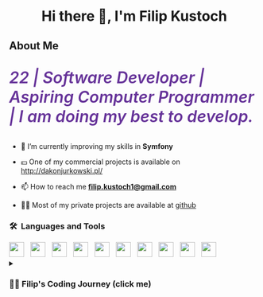 <h1 align="center">Hi there 👋, I'm Filip Kustoch</h1>

<h2>About Me</h2>

<p style="color: rebeccapurple; font-size: 2rem; font-style: italic; font-weight: 600;"> 22 | Software Developer | Aspiring Computer Programmer | I am doing my best to develop.</p>

- 🌱 I’m currently improving my skills in **Symfony**

- 💵 One of my commercial projects is available on http://dakonjurkowski.pl/

- 📫 How to reach me **filip.kustoch1@gmail.com**

- 👨‍💻 Most of my private projects are available at [github](https://github.com/filipkustoch?tab=repositories)


### 🛠 &nbsp;Languages and Tools


<img align="left" width="30px" style="padding-right:10px;" src="https://cdn.jsdelivr.net/gh/devicons/devicon/icons/drupal/drupal-original-wordmark.svg" />
<img align="left" width="30px" style="padding-right:10px;" src="https://cdn.jsdelivr.net/gh/devicons/devicon/icons/php/php-original.svg" />
<img align="left" width="30px" style="padding-right:10px;" src="https://cdn.jsdelivr.net/gh/devicons/devicon/icons/javascript/javascript-original.svg" />
<img align="left" width="30px" style="padding-right:10px;" src="https://cdn.jsdelivr.net/gh/devicons/devicon/icons/mysql/mysql-original-wordmark.svg" />
<img align="left" width="30px" style="padding-right:10px;" src="https://cdn.jsdelivr.net/gh/devicons/devicon/icons/html5/html5-original.svg" />
<img align="left" width="30px" style="padding-right:10px;" src="https://cdn.jsdelivr.net/gh/devicons/devicon/icons/css3/css3-original.svg" />
<img align="left" width="30px" style="padding-right:10px;" src="https://cdn.jsdelivr.net/gh/devicons/devicon/icons/git/git-original.svg" />
<img align="left" width="30px" style="padding-right:10px;" src="https://cdn.jsdelivr.net/gh/devicons/devicon/icons/wordpress/wordpress-plain.svg" />
<img align="left" width="30px" style="padding-right:10px;" src="https://cdn.jsdelivr.net/gh/devicons/devicon/icons/photoshop/photoshop-plain.svg" />
<img align="left" width="30px" style="padding-right:10px;" src="https://cdn.jsdelivr.net/gh/devicons/devicon/icons/bootstrap/bootstrap-original.svg" />



<br/>
<!-- 
### ⚙️ &nbsp;GitHub Analytics -->

<!-- <p align="center">
<a href="https://github.com/filipkustoch"> -->
<!-- <img height="180em" src="https://github-readme-stats-eight-theta.vercel.app/api?username=filipkustoch&show_icons=true&theme=algolia&include_all_commits=true&count_private=true"/> -->
<!-- <img height="180em" src="https://github-readme-stats-eight-theta.vercel.app/api/top-langs/?username=filipkustoch&layout=compact&langs_count=8&theme=algolia"/> -->
<!-- </a>
</p> -->
<br>
<details>
<summary><h3>👨‍💻 Filip's Coding Journey (click me)</h3></summary>
As I delved deeper into the world of coding, I quickly realized the endless possibilities it offers. My passion for learning and understanding the intricacies of programming grew stronger with each new concept I discovered. I devoted countless hours to teaching myself C++ development, but soon shifted my focus to mastering JavaScript and PHP.
<br><br>
With an unwavering determination, I secured a job as an e-commerce specialist a year before graduating from an IT technical school. However, my ultimate goal of becoming a software developer never waned. I spent every spare moment honing my skills and experimenting with new technologies, always pushing myself to be better.
<br><br>
Finally, the time has come for me to take the leap and pursue my true passion full-time. I resigned from my job as an e-commerce specialist and completely immersed myself in the world of web development. It was a difficult decision, but one that I know will ultimately lead me to success and the fulfillment I've always dreamed of.
<br><br>
As a dedicated developer, I will always be pushing the boundaries of what can be achieved with code. I am driven by an unquenchable thirst for knowledge and the thrill of creating something truly amazing. And I know that this is where I belong, doing what I love and changing the world of technology.
</details>

